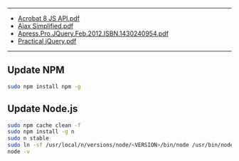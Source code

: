 ---
- [Acrobat 8 JS API.pdf](JavaScript/Acrobat_8_JS_API.pdf)
- [Ajax Simplified.pdf](JavaScript/Ajax_Simplified.pdf)
- [Apress.Pro.JQuery.Feb.2012.ISBN.1430240954.pdf](JavaScript/Apress.Pro.JQuery.Feb.2012.ISBN.1430240954.pdf)
- [Practical jQuery.pdf](JavaScript/Practical_jQuery.pdf)

- - -

## Update NPM

``` bash
sudo npm install npm -g
```

## Update Node.js

``` bash
sudo npm cache clean -f
sudo npm install -g n
sudo n stable
sudo ln -sf /usr/local/n/versions/node/<VERSION>/bin/node /usr/bin/node 
node -v
```